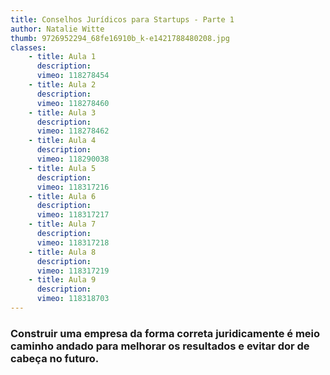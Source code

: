 ```yaml
---
title: Conselhos Jurídicos para Startups - Parte 1
author: Natalie Witte
thumb: 9726952294_68fe16910b_k-e1421788480208.jpg
classes:
    - title: Aula 1
      description: 
      vimeo: 118278454
    - title: Aula 2
      description: 
      vimeo: 118278460
    - title: Aula 3
      description: 
      vimeo: 118278462
    - title: Aula 4
      description: 
      vimeo: 118290038
    - title: Aula 5
      description: 
      vimeo: 118317216
    - title: Aula 6
      description: 
      vimeo: 118317217
    - title: Aula 7
      description: 
      vimeo: 118317218
    - title: Aula 8
      description: 
      vimeo: 118317219
    - title: Aula 9
      description: 
      vimeo: 118318703
---
```

<h3>Construir uma empresa da forma correta juridicamente é meio caminho andado para melhorar os resultados e evitar dor de cabeça no futuro.</h3>

